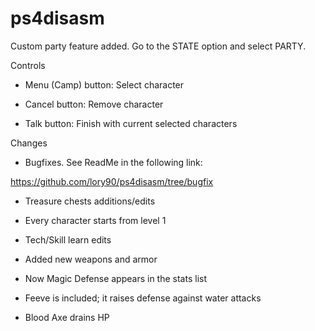 # ps4disasm
Custom party feature added. Go to the STATE option and select PARTY.


Controls


- Menu (Camp) button: Select character

- Cancel button: Remove character

- Talk button: Finish with current selected characters

Changes

- Bugfixes. See ReadMe in the following link:

https://github.com/lory90/ps4disasm/tree/bugfix

- Treasure chests additions/edits

- Every character starts from level 1

- Tech/Skill learn edits

- Added new weapons and armor

- Now Magic Defense appears in the stats list

- Feeve is included; it raises defense against water attacks

- Blood Axe drains HP
